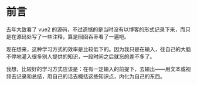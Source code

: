 # 前言

去年大致看了 vue2 的源码，不过遗憾的是当时没有以博客的形式记录下来，而只是在源码处写了一些注释，算是囫囵吞枣看了一遍吧。

现在想来，这种学习方式的效率是比较低下的。因为我只是在输入，往自己的大脑不停地灌入很多别人提供的知识，一段时间之后就忘的差不多了。

我想，比较好的学习方式应该是：在有一定输入的前提下，去输出——用文本或视频去记录和总结，用自己的话去概括这些知识点，内化为自己的东西。
